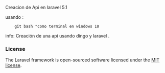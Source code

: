 Creacion de Api en laravel 5.1 

usando :

		git bash "como terminal en windows 10 
info:
		Creación de una api usando dingo y laravel .


### License

The Laravel framework is open-sourced software licensed under the [MIT license](http://opensource.org/licenses/MIT).
